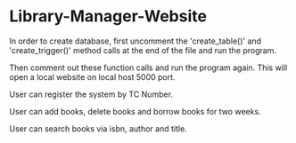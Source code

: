# Library-Manager-Website

In order to create database, first uncomment the 'create_table()' and 'create_trigger()' method calls at the end of the file and run the program.

Then comment out these function calls and run the program again. This will open a local website on local host 5000 port.

User can register the system by TC Number.

User can add books, delete books and borrow books for two weeks.

User can search books via isbn, author and title.
